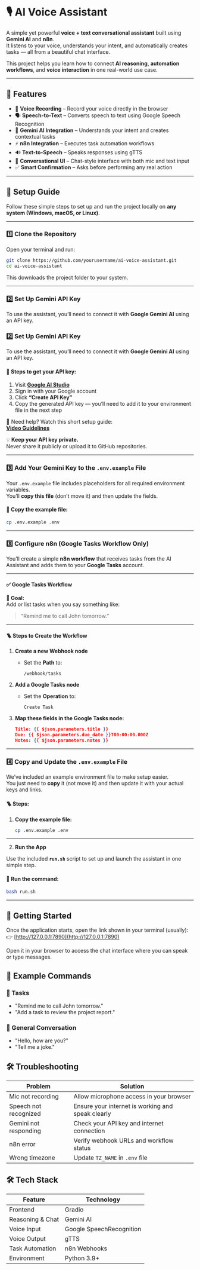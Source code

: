 # 🎙️ AI Voice Assistant

A simple yet powerful **voice + text conversational assistant** built using **Gemini AI** and **n8n**.  
It listens to your voice, understands your intent, and automatically creates tasks — all from a beautiful chat interface.

This project helps you learn how to connect **AI reasoning**, **automation workflows**, and **voice interaction** in one real-world use case.

---

## 🧩 Features

- 🎤 **Voice Recording** – Record your voice directly in the browser  
- 🗣️ **Speech-to-Text** – Converts speech to text using Google Speech Recognition  
- 🤖 **Gemini AI Integration** – Understands your intent and creates contextual tasks  
- ⚡ **n8n Integration** – Executes task automation workflows  
- 🔊 **Text-to-Speech** – Speaks responses using gTTS  
- 💬 **Conversational UI** – Chat-style interface with both mic and text input  
- ✅ **Smart Confirmation** – Asks before performing any real action  

---

## 🚀 Setup Guide

Follow these simple steps to set up and run the project locally on **any system (Windows, macOS, or Linux)**.

---

### 1️⃣ Clone the Repository

Open your terminal and run:

```bash
git clone https://github.com/yourusername/ai-voice-assistant.git
cd ai-voice-assistant
```


This downloads the project folder to your system.

---

### 2️⃣ Set Up Gemini API Key

To use the assistant, you’ll need to connect it with **Google Gemini AI** using an API key.

### 2️⃣ Set Up Gemini API Key

To use the assistant, you’ll need to connect it with **Google Gemini AI** using an API key.

#### 🔹 Steps to get your API key:

1. Visit <a href="https://aistudio.google.com/api-keys" target="_blank">**Google AI Studio**</a>  
2. Sign in with your Google account  
3. Click **“Create API Key”**  
4. Copy the generated API key — you’ll need to add it to your environment file in the next step  

🎥 Need help? Watch this short setup guide:  
<a href="https://www.loom.com/share/81f9cef408c449ccbc5977fd06bff818" target="_blank">**Video Guidelines**</a>

💡 **Keep your API key private.**  
Never share it publicly or upload it to GitHub repositories.

---

### 3️⃣ Add Your Gemini Key to the `.env.example` File

Your `.env.example` file includes placeholders for all required environment variables.  
You’ll **copy this file** (don’t move it) and then update the fields.

#### 🧩 Copy the example file:
```bash
cp .env.example .env
```


---

### 3️⃣ Configure n8n (Google Tasks Workflow Only)

You’ll create a simple **n8n workflow** that receives tasks from the AI Assistant and adds them to your **Google Tasks** account.

---

#### ✅ Google Tasks Workflow

**🎯 Goal:**  
Add or list tasks when you say something like:  
> “Remind me to call John tomorrow.”

---

#### 🪜 Steps to Create the Workflow

1. **Create a new Webhook node**
   - Set the **Path** to:
     ```
     /webhook/tasks
     ```

2. **Add a Google Tasks node**
   - Set the **Operation** to:
     ```
     Create Task
     ```

3. **Map these fields in the Google Tasks node:**
   ```json
   Title: {{ $json.parameters.title }}
   Due: {{ $json.parameters.due_date }}T00:00:00.000Z
   Notes: {{ $json.parameters.notes }}
   ```


---

### 4️⃣ Copy and Update the `.env.example` File

We’ve included an example environment file to make setup easier.  
You just need to **copy** it (not move it) and then update it with your actual keys and links.

#### 🪜 Steps:

1. **Copy the example file:**
   ```bash
   cp .env.example .env
   ```
---

2. **Run the App**

Use the included **`run.sh`** script to set up and launch the assistant in one simple step.

#### 🧩 Run the command:
```bash
bash run.sh
```

---

## 🚀 Getting Started

Once the application starts, open the link shown in your terminal (usually):
👉 [http://127.0.0.1:7890](http://127.0.0.1:7890)

Open it in your browser to access the chat interface where you can speak or type messages.

## 🎯 Example Commands

### 📝 Tasks
- "Remind me to call John tomorrow."
- "Add a task to review the project report."

### 💬 General Conversation
- "Hello, how are you?"
- "Tell me a joke."

## 🛠️ Troubleshooting

| Problem | Solution |
|---------|----------|
| Mic not recording | Allow microphone access in your browser |
| Speech not recognized | Ensure your internet is working and speak clearly |
| Gemini not responding | Check your API key and internet connection |
| n8n error | Verify webhook URLs and workflow status |
| Wrong timezone | Update `TZ_NAME` in `.env` file |

## 🛠️ Tech Stack

| Feature | Technology |
|---------|------------|
| Frontend | Gradio |
| Reasoning & Chat | Gemini AI |
| Voice Input | Google SpeechRecognition |
| Voice Output | gTTS |
| Task Automation | n8n Webhooks |
| Environment | Python 3.9+ |
